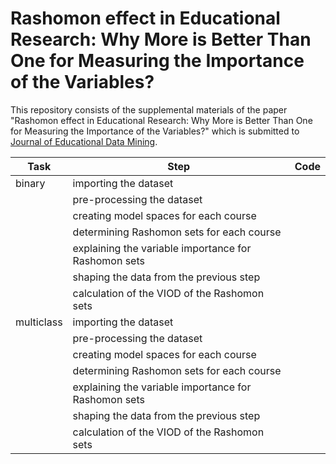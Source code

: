 # Rashomon effect in Educational Research: Why More is Better Than One for Measuring the Importance of the Variables?

This repository consists of the supplemental materials of the paper "Rashomon effect in Educational Research: Why More is Better Than One for Measuring the Importance of the Variables?" which is submitted to [Journal of Educational Data Mining](https://jedm.educationaldatamining.org/index.php/JEDM/index).


| Task      | Step                                                 | Code    |
| --------- |------------------------------------------------------| ------- |
| binary    | importing the dataset                                | [](https://github.com/mcavs/JEDM_paper/blob/main/data_import.R)    |
|           | pre-processing the dataset                           | [](https://github.com/mcavs/JEDM_paper/blob/main/process_for_binary.R)    |
|           | creating model spaces for each course                | [](https://github.com/mcavs/JEDM_paper/blob/main/modeling_with_forester_for_binary.R)    |
|           | determining Rashomon sets for each course            | [](https://github.com/mcavs/JEDM_paper/blob/main/rashomon_set_for_binary.R)    |
|           | explaining the variable importance for Rashomon sets | [](https://github.com/mcavs/JEDM_paper/blob/main/explain_for_binary.R)    |
|           | shaping the data from the previous step              | [](https://github.com/mcavs/JEDM_paper/blob/main/make_longer_for_binary.R)    |
|           | calculation of the VIOD of the Rashomon sets         | [](https://github.com/mcavs/JEDM_paper/blob/main/kendall_for_binary.R)    |
| multiclass| importing the dataset                                | []()    |
|           | pre-processing the dataset                           | [](https://github.com/mcavs/JEDM_paper/blob/main/process_for_multiclass.R)    |
|           | creating model spaces for each course                | []()    |
|           | determining Rashomon sets for each course            | [](https://github.com/mcavs/JEDM_paper/blob/main/rashomon_set_for_multiclass.R)    |
|           | explaining the variable importance for Rashomon sets | [](https://github.com/mcavs/JEDM_paper/blob/main/explain_for_multiclass.R)    |
|           | shaping the data from the previous step              | [](https://github.com/mcavs/JEDM_paper/blob/main/make_longer_for_multiclass.R)    |
|           | calculation of the VIOD of the Rashomon sets         | [](https://github.com/mcavs/JEDM_paper/blob/main/kendall_for_multiclass.R)    |
